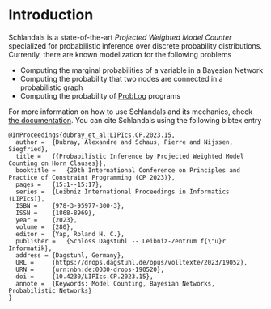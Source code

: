 # Introduction

Schlandals is a state-of-the-art _Projected Weighted Model Counter_ specialized for probabilistic inference over discrete probability distributions.
Currently, there are known modelization for the following problems
  - Computing the marginal probabilities of a variable in a Bayesian Network
  - Computing the probability that two nodes are connected in a probabilistic graph
  - Computing the probability of [ProbLog](https://github.com/ML-KULeuven/problog) programs

For more information on how to use Schlandals and its mechanics, check [the documentation](https://aia-uclouvain.github.io/schlandals/doc).
You can cite Schlandals using the following bibtex entry
```
@InProceedings{dubray_et_al:LIPIcs.CP.2023.15,
  author =	{Dubray, Alexandre and Schaus, Pierre and Nijssen, Siegfried},
  title =	{{Probabilistic Inference by Projected Weighted Model Counting on Horn Clauses}},
  booktitle =	{29th International Conference on Principles and Practice of Constraint Programming (CP 2023)},
  pages =	{15:1--15:17},
  series =	{Leibniz International Proceedings in Informatics (LIPIcs)},
  ISBN =	{978-3-95977-300-3},
  ISSN =	{1868-8969},
  year =	{2023},
  volume =	{280},
  editor =	{Yap, Roland H. C.},
  publisher =	{Schloss Dagstuhl -- Leibniz-Zentrum f{\"u}r Informatik},
  address =	{Dagstuhl, Germany},
  URL =		{https://drops.dagstuhl.de/opus/volltexte/2023/19052},
  URN =		{urn:nbn:de:0030-drops-190520},
  doi =		{10.4230/LIPIcs.CP.2023.15},
  annote =	{Keywords: Model Counting, Bayesian Networks, Probabilistic Networks}
}
```
